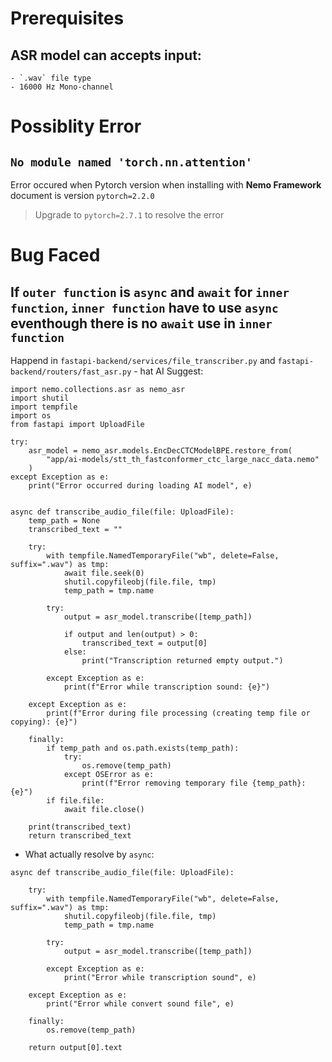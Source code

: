 # **Prerequisites**

## ASR model can accepts input:

    - `.wav` file type
    - 16000 Hz Mono-channel

# **Possiblity Error**

## **`No module named 'torch.nn.attention'`**

Error occured when Pytorch version when installing with **Nemo Framework** document is version `pytorch=2.2.0`

> Upgrade to `pytorch=2.7.1` to resolve the error

# **Bug Faced**

## If `outer function` is `async` and `await` for `inner function`, `inner function` have to use `async` eventhough there is no `await` use in `inner function`

Happend in `fastapi-backend/services/file_transcriber.py` and `fastapi-backend/routers/fast_asr.py` - hat AI Suggest:

```{toggle}
import nemo.collections.asr as nemo_asr
import shutil
import tempfile
import os
from fastapi import UploadFile

try:
    asr_model = nemo_asr.models.EncDecCTCModelBPE.restore_from(
        "app/ai-models/stt_th_fastconformer_ctc_large_nacc_data.nemo"
    )
except Exception as e:
    print("Error occurred during loading AI model", e)


async def transcribe_audio_file(file: UploadFile):
    temp_path = None
    transcribed_text = ""

    try:
        with tempfile.NamedTemporaryFile("wb", delete=False, suffix=".wav") as tmp:
            await file.seek(0)
            shutil.copyfileobj(file.file, tmp)
            temp_path = tmp.name

        try:
            output = asr_model.transcribe([temp_path])

            if output and len(output) > 0:
                transcribed_text = output[0]
            else:
                print("Transcription returned empty output.")

        except Exception as e:
            print(f"Error while transcription sound: {e}")

    except Exception as e:
        print(f"Error during file processing (creating temp file or copying): {e}")

    finally:
        if temp_path and os.path.exists(temp_path):
            try:
                os.remove(temp_path)
            except OSError as e:
                print(f"Error removing temporary file {temp_path}: {e}")
        if file.file:
            await file.close()

    print(transcribed_text)
    return transcribed_text
```

- What actually resolve by `async`:

```{toggle}
async def transcribe_audio_file(file: UploadFile):

    try:
        with tempfile.NamedTemporaryFile("wb", delete=False, suffix=".wav") as tmp:
            shutil.copyfileobj(file.file, tmp)
            temp_path = tmp.name

        try:
            output = asr_model.transcribe([temp_path])

        except Exception as e:
            print("Error while transcription sound", e)

    except Exception as e:
        print("Error while convert sound file", e)

    finally:
        os.remove(temp_path)

    return output[0].text
```
